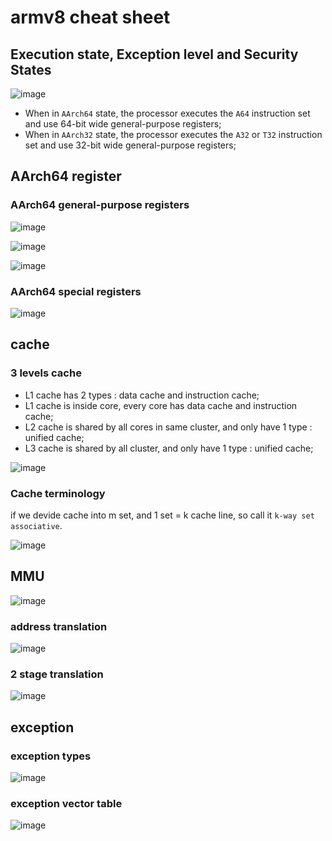 # armv8 cheat sheet

## Execution state, Exception level and Security States

![image](https://user-images.githubusercontent.com/10084724/202102813-68651cab-0ce8-4d9c-919c-bb048b871dcd.png)

- When in `AArch64` state, the processor executes the `A64` instruction set and use 64-bit wide general-purpose registers;
- When in `AArch32` state, the processor executes the `A32` or `T32` instruction set and use 32-bit wide general-purpose registers;

## AArch64 register

### AArch64 general-purpose registers

![image](https://user-images.githubusercontent.com/10084724/202106102-31153931-ba3a-4bb8-93d0-19e58fefa19c.png)

![image](https://user-images.githubusercontent.com/10084724/202125695-ae6840b3-dff6-4e6b-a88c-5f9e44e8b6fd.png)

![image](https://user-images.githubusercontent.com/10084724/202126401-2db7bc26-cd42-4827-8b4d-c3557798092b.png)

### AArch64 special registers

![image](https://user-images.githubusercontent.com/10084724/202105028-b2a77e2c-0344-42a4-b341-514334360c40.png)

## cache

### 3 levels cache

- L1 cache has 2 types : data cache and instruction cache;
- L1 cache is inside core, every core has data cache and instruction cache;
- L2 cache is shared by all cores in same cluster, and only have 1 type : unified cache;
- L3 cache is shared by all cluster, and only have 1 type : unified cache;

![image](https://user-images.githubusercontent.com/10084724/202107354-708bd0ba-40e4-468d-ad3e-54bdeca43806.png)

###  Cache terminology

if we devide cache into m set, and 1 set = k cache line, so call it `k-way set associative`.

![image](https://user-images.githubusercontent.com/10084724/202107485-df0ed001-2154-4540-80d5-f48502390630.png)

## MMU

![image](https://user-images.githubusercontent.com/10084724/202107825-180afef8-7246-4101-aaa4-7822903487ce.png)

### address translation

![image](https://user-images.githubusercontent.com/10084724/202108168-b07aaefe-b49b-42bf-b00d-baaf7c726623.png)

### 2 stage translation

![image](https://user-images.githubusercontent.com/10084724/202108758-dbfd071e-3625-4f00-b157-b4aca3b01219.png)

## exception

### exception types

![image](https://user-images.githubusercontent.com/10084724/202137939-9015e502-84c9-42ea-bd55-92df8b51ee64.png)

### exception vector table

![image](https://user-images.githubusercontent.com/10084724/202140804-113c2859-dc7a-4b86-a773-0ac0d4999a8e.png)


